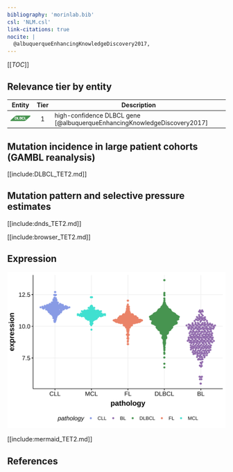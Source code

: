 ```yaml
---
bibliography: 'morinlab.bib'
csl: 'NLM.csl'
link-citations: true
nocite: |
  @albuquerqueEnhancingKnowledgeDiscovery2017, 
---
```

[[_TOC_]]



## Relevance tier by entity

|Entity|Tier|Description                           |
|:------:|:----:|--------------------------------------|
|![DLBCL](images/icons/DLBCL_tier1.png) |1   |high-confidence DLBCL gene            [@albuquerqueEnhancingKnowledgeDiscovery2017]|

## Mutation incidence in large patient cohorts (GAMBL reanalysis)

[[include:DLBCL_TET2.md]]

## Mutation pattern and selective pressure estimates

[[include:dnds_TET2.md]]

[[include:browser_TET2.md]]

## Expression
![](images/gene_expression/TET2_by_pathology.svg)
<!-- ORIGIN: 28327945 -->
<!-- DLBCL: albuquerqueEnhancingKnowledgeDiscovery2017a -->

[[include:mermaid_TET2.md]]

## References


